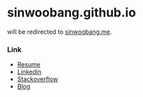# sinwoobang.github.io

will be redirected to [sinwoobang.me](http://sinwoobang.me).

### Link
- [Resume](https://zety.com/mycv/sinwoobang)
- [Linkedin](https://linkedin.com/in/sinwoobang)
- [Stackoverflow](https://stackoverflow.com/users/2556312)
- [Blog](https://blog.sinwoobang.me/)
